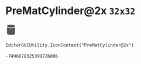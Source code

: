 # PreMatCylinder@2x `32x32`
<img src="/img/PreMatCylinder@2x.png" width=32 height=32>

``` CSharp
EditorGUIUtility.IconContent("PreMatCylinder@2x")
```
```
-7496678325399726006
```
